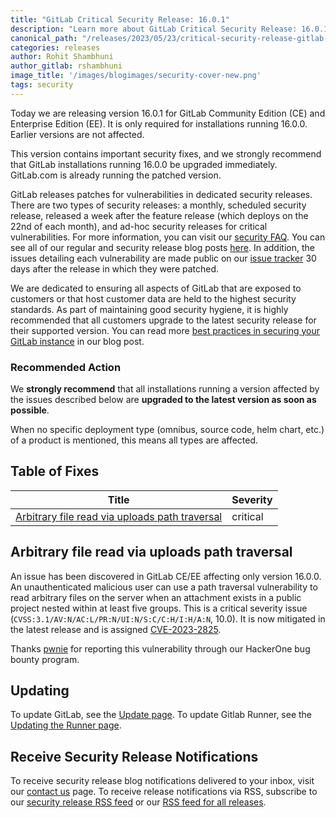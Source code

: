 ```yaml
---
title: "GitLab Critical Security Release: 16.0.1"
description: "Learn more about GitLab Critical Security Release: 16.0.1 for GitLab Community Edition (CE) and Enterprise Edition (EE)."
canonical_path: "/releases/2023/05/23/critical-security-release-gitlab-16-0-1-released/"
categories: releases
author: Rohit Shambhuni
author_gitlab: rshambhuni
image_title: '/images/blogimages/security-cover-new.png'
tags: security
---
```


Today we are releasing version 16.0.1 for GitLab Community Edition (CE) and Enterprise Edition (EE). It is only required for installations running 16.0.0. Earlier versions are not affected.

This version contains important security fixes, and we strongly recommend that GitLab installations running 16.0.0 be upgraded immediately. GitLab.com is already running the patched version.

GitLab releases patches for vulnerabilities in dedicated security releases. There are two types of security releases: a monthly, scheduled security release, released a week after the feature release (which deploys on the 22nd of each month), and ad-hoc security releases for critical vulnerabilities. For more information, you can visit our [security FAQ](https://about.gitlab.com/security/faq/). You can see all of our regular and security release blog posts [here](/releases/categories/releases/). In addition, the issues detailing each vulnerability are made public on our [issue tracker](https://gitlab.com/gitlab-org/gitlab/-/issues/?sort=created_date&state=closed&label_name%5B%5D=bug%3A%3Avulnerability&confidential=no&first_page_size=100) 30 days after the release in which they were patched.

We are dedicated to ensuring all aspects of GitLab that are exposed to customers or that host customer data are held to the highest security standards. As part of maintaining good security hygiene, it is highly recommended that all customers upgrade to the latest security release for their supported version. You can read more [best practices in securing your GitLab instance](/blog/2020/05/20/gitlab-instance-security-best-practices/) in our blog post.

### Recommended Action

We **strongly recommend** that all installations running a version affected by the issues described below are **upgraded to the latest version as soon as possible**.

When no specific deployment type (omnibus, source code, helm chart, etc.) of a product is mentioned, this means all types are affected.

## Table of Fixes

|Title|Severity|
|---|---|
|[Arbitrary file read via uploads path traversal](#arbitrary-file-read-via-uploads-path-traversal)|critical|

## Arbitrary file read via uploads path traversal

<!-- https://gitlab.com/gitlab-org/security/gitlab/-/issues/891 -->

An issue has been discovered in GitLab CE/EE affecting only version 16.0.0. An unauthenticated malicious user can use a path traversal vulnerability to read 
arbitrary files on the server when an attachment exists in a public project nested within at least five groups. This is a critical severity issue (`CVSS:3.1/AV:N/AC:L/PR:N/UI:N/S:C/C:H/I:H/A:N`, 10.0). It is now mitigated in the latest release and is assigned [CVE-2023-2825](https://cve.mitre.org/cgi-bin/cvename.cgi?name=CVE-2023-2825).

Thanks [pwnie](https://hackerone.com/pwnie) for reporting this vulnerability through our HackerOne bug bounty program.

## Updating

To update GitLab, see the [Update page](/update).
To update Gitlab Runner, see the [Updating the Runner page](https://docs.gitlab.com/runner/install/linux-repository.html#updating-the-runner).

## Receive Security Release Notifications

To receive security release blog notifications delivered to your inbox, visit our [contact us](https://about.gitlab.com/company/contact/) page.
To receive release notifications via RSS, subscribe to our [security release RSS feed](https://about.gitlab.com/security-releases.xml) or our [RSS feed for all releases](https://about.gitlab.com/all-releases.xml).
